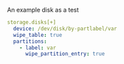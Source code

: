 An example disk as a test

```yaml
storage.disks[+]
  device: /dev/disk/by-partlabel/var
  wipe_table: true
  partitions:
    - label: var
      wipe_partition_entry: true
```